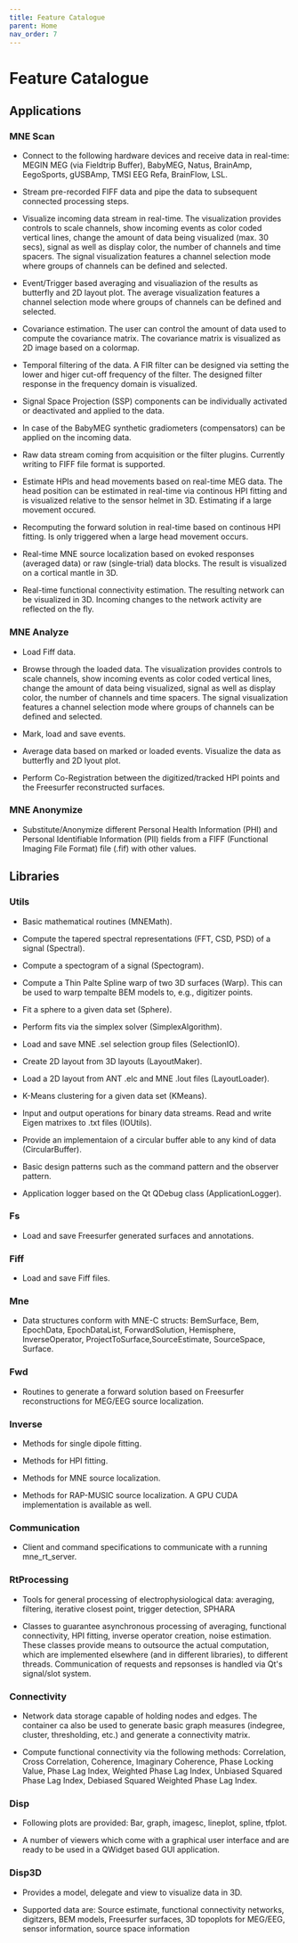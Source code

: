 ```yaml
---
title: Feature Catalogue
parent: Home
nav_order: 7
---
```

# Feature Catalogue

## Applications

### MNE Scan

* Connect to the following hardware devices and receive data in real-time: MEGIN MEG (via Fieldtrip Buffer), BabyMEG, Natus, BrainAmp, EegoSports, gUSBAmp, TMSI EEG Refa, BrainFlow, LSL.

* Stream pre-recorded FIFF data and pipe the data to subsequent connected processing steps.

* Visualize incoming data stream in real-time. The visualization provides controls to scale channels, show incoming events as color coded vertical lines, change the amount of data being visualized (max. 30 secs), signal as well as display color, the number of channels and time spacers. The signal visualization features a channel selection mode where groups of channels can be defined and selected.

* Event/Trigger based averaging and visualiazion of the results as butterfly and 2D layout plot. The average visualization features a channel selection mode where groups of channels can be defined and selected.

* Covariance estimation. The user can control the amount of data used to compute the covariance matrix. The covariance matrix is visualized as 2D image based on a colormap.

* Temporal filtering of the data. A FIR filter can be designed via setting the lower and higer cut-off frequency of the filter. The designed filter response in the frequency domain is visualized. 

* Signal Space Projection (SSP) components can be individually activated or deactivated and applied to the data.

* In case of the BabyMEG synthetic gradiometers (compensators) can be applied on the incoming data. 

* Raw data stream coming from acquisition or the filter plugins. Currently writing to FIFF file format is supported.

* Estimate HPIs and head movements based on real-time MEG data. The head position can be estimated in real-time via continous HPI fitting and is visualized relative to the sensor helmet in 3D. Estimating if a large movement occured.

* Recomputing the forward solution in real-time based on continous HPI fitting. Is only triggered when a large head movement occurs.

* Real-time MNE source localization based on evoked responses (averaged data) or raw (single-trial) data blocks. The result is visualized on a cortical mantle in 3D. 

* Real-time functional connectivity estimation. The resulting network can be visualized in 3D. Incoming changes to the network activity are reflected on the fly.

### MNE Analyze

* Load Fiff data.

* Browse through the loaded data. The visualization provides controls to scale channels, show incoming events as color coded vertical lines, change the amount of data being visualized, signal as well as display color, the number of channels and time spacers. The signal visualization features a channel selection mode where groups of channels can be defined and selected.

* Mark, load and save events.

* Average data based on marked or loaded events. Visualize the data as butterfly and 2D lyout plot.

* Perform Co-Registration between the digitized/tracked HPI points and the Freesurfer reconstructed surfaces.

### MNE Anonymize

* Substitute/Anonymize different Personal Health Information (PHI) and Personal Identifiable Information (PII) fields from a FIFF (Functional Imaging File Format) file (.fif) with other values.

## Libraries

### Utils

* Basic mathematical routines (MNEMath).

* Compute the tapered spectral representations (FFT, CSD, PSD) of a signal (Spectral).

* Compute a spectogram of a signal (Spectogram).

* Compute a Thin Palte Spline warp of two 3D surfaces (Warp). This can be used to warp tempalte BEM models to, e.g., digitizer points.

* Fit a sphere to a given data set (Sphere).

* Perform fits via the simplex solver (SimplexAlgorithm).

* Load and save MNE .sel selection group files (SelectionIO).

* Create 2D layout from 3D layouts (LayoutMaker).

* Load a 2D layout from ANT .elc and MNE .lout files (LayoutLoader).

* K-Means clustering for a given data set (KMeans).

* Input and output operations for binary data streams. Read and write Eigen matrixes to .txt files (IOUtils).

* Provide an implementaion of a circular buffer able to any kind of data (CircularBuffer).

* Basic design patterns such as the command pattern and the observer pattern.

* Application logger based on the Qt QDebug class (ApplicationLogger).

### Fs

* Load and save Freesurfer generated surfaces and annotations.

### Fiff

* Load and save Fiff files.

### Mne

* Data structures conform with MNE-C structs: BemSurface, Bem, EpochData, EpochDataList, ForwardSolution, Hemisphere, InverseOperator, ProjectToSurface,SourceEstimate, SourceSpace, Surface.

### Fwd

* Routines to generate a forward solution based on Freesurfer reconstructions for MEG/EEG source localization.

### Inverse 

* Methods for single dipole fitting.

* Methods for HPI fitting.

* Methods for MNE source localization.

* Methods for RAP-MUSIC source localization. A GPU CUDA implementation is available as well.

### Communication

* Client and command specifications to communicate with a running mne_rt_server.

### RtProcessing

* Tools for general processing of electrophysiological data: averaging, filtering, iterative closest point, trigger detection, SPHARA

* Classes to guarantee asynchronous processing of averaging, functional connectivity, HPI fitting, inverse operator creation, noise estimation. These classes provide means to outsource the actual computation, which are implemented elsewhere (and in different libraries), to different threads. Communication of requests and repsonses is handled via Qt's signal/slot system.

### Connectivity

* Network data storage capable of holding nodes and edges. The container ca also be used to generate basic graph measures (indegree, cluster, thresholding, etc.) and generate a connectivity matrix.

* Compute functional connectivity via the following methods: Correlation, Cross Correlation, Coherence, Imaginary Coherence, Phase Locking Value, Phase Lag Index, Weighted Phase Lag Index, Unbiased Squared Phase Lag Index, Debiased Squared Weighted Phase Lag Index.

### Disp

* Following plots are provided: Bar, graph, imagesc, lineplot, spline, tfplot.

* A number of viewers which come with a graphical user interface and are ready to be used in a QWidget based GUI application. 

### Disp3D

* Provides a model, delegate and view to visualize data in 3D.

* Supported data are: Source estimate, functional connectivity networks, digitzers, BEM models, Freesurfer surfaces, 3D topoplots for MEG/EEG, sensor information, source space information